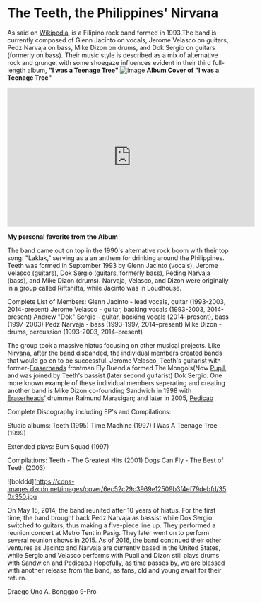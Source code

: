 # The Teeth, the Philippines' Nirvana
As said on [Wikipedia](https://en.wikipedia.org/wiki/Teeth_(Filipino_band)), is a Filipino rock band formed in 1993.The band is currently composed of Glenn Jacinto on vocals, Jerome Velasco on guitars, Pedz Narvaja on bass, Mike Dizon on drums, and Dok Sergio on guitars (formerly on bass). Their music style is described as a mix of alternative rock and grunge, with some shoegaze influences evident in their third full-length album, **"I was a Teenage Tree"**
![image](https://i.scdn.co/image/ab67616d0000b2734dc198b33e966c3833db809f)
**Album Cover of "I was a Teenage Tree"**
<iframe width="560" height="315" src="https://www.youtube.com/embed/xPzSx8YlEhE?si=n5jrpDFg6MqTnhpa" title="YouTube video player" frameborder="0" allow="accelerometer; autoplay; clipboard-write; encrypted-media; gyroscope; picture-in-picture; web-share" allowfullscreen></iframe>

**My personal favorite from the Album**

The band came out on top in the 1990's alternative rock boom with their top song: "Laklak," serving as a an anthem for drinking around the Philippines.
Teeth was formed in September 1993 by Glenn Jacinto (vocals), Jerome Velasco (guitars), Dok Sergio (guitars, formerly bass), Peding Narvaja (bass), and Mike Dizon (drums). Narvaja, Velasco, and Dizon were originally in a group called Riftshifta, while Jacinto was in Loudhouse.

Complete List of Members:
Glenn Jacinto - lead vocals, guitar (1993-2003, 2014-present)
Jerome Velasco - guitar, backing vocals (1993-2003, 2014-present)
Andrew "Dok" Sergio - guitar, backing vocals (2014–present), bass (1997-2003)
Pedz Narvaja - bass (1993-1997, 2014–present)
Mike Dizon - drums, percussion (1993-2003, 2014–present)

The group took a massive hiatus focusing on other musical projects.
Like [Nirvana,](https://en.wikipedia.org/wiki/Nirvana_(band)) after the band disbanded, the individual members created bands that would go on to be successful. Jerome Velasco, Teeth's guitarist with former-[Eraserheads](https://en.wikipedia.org/wiki/Eraserheads) frontman Ely Buendia formed The Mongols(Now [Pupil](https://en.wikipedia.org/wiki/Pupil_(band)), and was joined by Teeth’s bassist (later second guitarist) Dok Sergio.
One more known example of these individual members seperating and creating another band is Mike Dizon co-founding Sandwich in 1998 with [Eraserheads](https://en.wikipedia.org/wiki/Eraserheads)’ drummer Raimund Marasigan; and later in 2005, [Pedicab](https://en.wikipedia.org/wiki/Pedicab_(band))

Complete Discography including EP's and Compilations:

Studio albums:
Teeth (1995)
Time Machine (1997)
I Was A Teenage Tree (1999)

Extended plays:
Bum Squad (1997)

Compilations:
Teeth - The Greatest Hits (2001)
Dogs Can Fly - The Best of Teeth (2003)

![bolddd](https://cdns-images.dzcdn.net/images/cover/6ec52c29c3969e12509b3f4ef79debfd/350x350.jpg

On May 15, 2014, the band reunited after 10 years of hiatus. For the first time, the band brought back Pedz Narvaja as bassist while Dok Sergio switched to guitars, thus making a five-piece line up. They performed a reunion concert at Metro Tent in Pasig. They later went on to perform several reunion shows in 2015. As of 2016, the band continued their other ventures as Jacinto and Narvaja are currently based in the United States, while Sergio and Velasco performs with Pupil and Dizon still plays drums with Sandwich and Pedicab.)
Hopefully, as time passes by, we are blessed with another release from the band, as fans, old and young await for their return.

Draego Uno A. Bonggao
9-Pro
